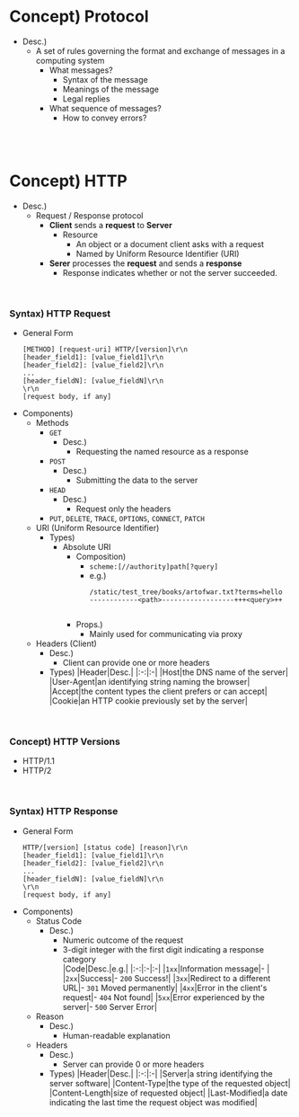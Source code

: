 # Concept) Protocol
- Desc.)
  - A set of rules governing the format and exchange of messages in a computing system
    - What messages?
      - Syntax of the message
      - Meanings of the message
      - Legal replies
    - What sequence of messages?
      - How to convey errors?

<br><br>

# Concept) HTTP
- Desc.)
  - Request / Response protocol
    - **Client** sends a **request** to **Server**
      - Resource
        - An object or a document client asks with a request
        - Named by Uniform Resource Identifier (URI)
    - **Serer** processes the **request** and sends a **response**
      - Response indicates whether or not the server succeeded.

<br>

### Syntax) HTTP Request
- General Form
  ```
  [METHOD] [request-uri] HTTP/[version]\r\n
  [header_field1]: [value_field1]\r\n
  [header_field2]: [value_field2]\r\n
  ...
  [header_fieldN]: [value_fieldN]\r\n
  \r\n
  [request body, if any]
  ```
- Components)
  - Methods
    - `GET`
      - Desc.)
        - Requesting the named resource as a response
    - `POST`
      - Desc.)
        - Submitting the data to the server
    - `HEAD`
      - Desc.)
        - Request only the headers
    - `PUT`, `DELETE`, `TRACE`, `OPTIONS`, `CONNECT`, `PATCH`
  - URI (Uniform Resource Identifier)
    - Types)
      - Absolute URI
        - Composition) 
          - `scheme:[//authority]path[?query]`
          - e.g.)
            ```
            /static/test_tree/books/artofwar.txt?terms=hello
            ------------<path>------------------+++<query>++
             
            ```
        - Props.)
          - Mainly used for communicating via proxy
  - Headers (Client)
    - Desc.)
      - Client can provide one or more headers
    - Types)
      |Header|Desc.|
      |:-:|:-|
      |Host|the DNS name of the server|
      |User-Agent|an identifying string naming the browser|
      |Accept|the content types the client prefers or can accept|
      |Cookie|an HTTP cookie previously set by the server|

<br>

### Concept) HTTP Versions
- HTTP/1.1
- HTTP/2

<br>

### Syntax) HTTP Response
- General Form
  ```
  HTTP/[version] [status code] [reason]\r\n
  [header_field1]: [value_field1]\r\n
  [header_field2]: [value_field2]\r\n
  ...
  [header_fieldN]: [value_fieldN]\r\n
  \r\n
  [request body, if any]
  ```
- Components)
  - Status Code
    - Desc.)
      - Numeric outcome of the request
      - 3-digit integer with the first digit indicating a response category   
        |Code|Desc.|e.g.|
        |:-:|:-|:-|
        |`1xx`|Information message|- |
        |`2xx`|Success|- `200` Success!|
        |`3xx`|Redirect to a different URL|- `301` Moved permanently|
        |`4xx`|Error in the client's request|- `404` Not found|
        |`5xx`|Error experienced by the server|- `500` Server Error|
  - Reason
    - Desc.)
      - Human-readable explanation
  - Headers
    - Desc.)
      - Server can provide 0 or more headers
    - Types)
      |Header|Desc.|
      |:-:|:-|
      |Server|a string identifying the server software|
      |Content-Type|the type of the requested object|
      |Content-Length|size of requested object|
      |Last-Modified|a date indicating the last time the request object was modified|